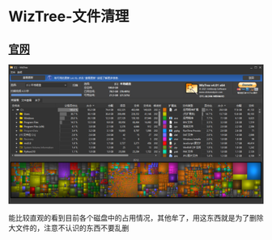 # WizTree-文件清理

## [官网](https://www.diskanalyzer.com/)

![1709820256315](images/index/1709820256315.png)

能比较直观的看到目前各个磁盘中的占用情况，其他牟了，用这东西就是为了删除大文件的，注意不认识的东西不要乱删
